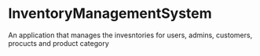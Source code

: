 # InventoryManagementSystem
An application that manages the invesntories for users, admins, customers, procucts and product category
